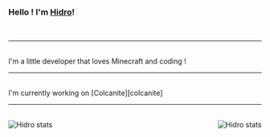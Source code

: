 ### Hello ! I'm [Hidro][ws]!
<br />

-----------

<br />
I'm a little developer that loves Minecraft and coding !
<br />

-----------

<br />
I'm currently working on [Colcanite][colcanite]
<br />

-----------

<br />
<img align="left" alt="Hidro stats" src="https://github-readme-stats.vercel.app/api/top-langs/?username=hidrogaming&show_icons=true&hide_border=true&theme=dark" />
<img align="right" alt="Hidro stats" src="https://github-readme-stats.vercel.app/api?username=hidrogaming&show_icons=true&hide_border=true&theme=radical" />
<br />


[ws]: https://hidrogaming.github.io/
[colcanite]: https://curseforge.com/minecraft/mc-mods/colcanite
